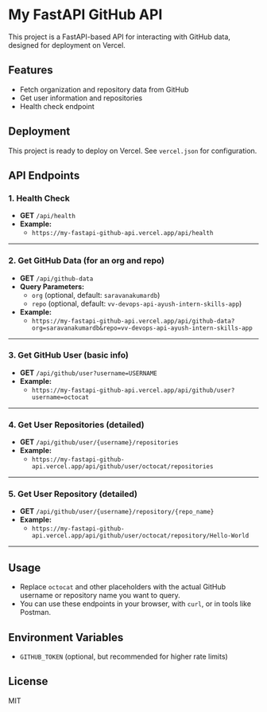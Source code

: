 # My FastAPI GitHub API

This project is a FastAPI-based API for interacting with GitHub data, designed for deployment on Vercel.

## Features
- Fetch organization and repository data from GitHub
- Get user information and repositories
- Health check endpoint

## Deployment
This project is ready to deploy on Vercel. See `vercel.json` for configuration.

## API Endpoints

### 1. Health Check
- **GET** `/api/health`
- **Example:**
  - `https://my-fastapi-github-api.vercel.app/api/health`

---

### 2. Get GitHub Data (for an org and repo)
- **GET** `/api/github-data`
- **Query Parameters:**
  - `org` (optional, default: `saravanakumardb`)
  - `repo` (optional, default: `vv-devops-api-ayush-intern-skills-app`)
- **Example:**
  - `https://my-fastapi-github-api.vercel.app/api/github-data?org=saravanakumardb&repo=vv-devops-api-ayush-intern-skills-app`

---

### 3. Get GitHub User (basic info)
- **GET** `/api/github/user?username=USERNAME`
- **Example:**
  - `https://my-fastapi-github-api.vercel.app/api/github/user?username=octocat`

---

### 4. Get User Repositories (detailed)
- **GET** `/api/github/user/{username}/repositories`
- **Example:**
  - `https://my-fastapi-github-api.vercel.app/api/github/user/octocat/repositories`

---

### 5. Get User Repository (detailed)
- **GET** `/api/github/user/{username}/repository/{repo_name}`
- **Example:**
  - `https://my-fastapi-github-api.vercel.app/api/github/user/octocat/repository/Hello-World`

---

## Usage
- Replace `octocat` and other placeholders with the actual GitHub username or repository name you want to query.
- You can use these endpoints in your browser, with `curl`, or in tools like Postman.

## Environment Variables
- `GITHUB_TOKEN` (optional, but recommended for higher rate limits)

## License
MIT 